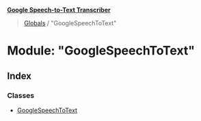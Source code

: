 **[Google Speech-to-Text Transcriber](../README.md)**

> [Globals](../README.md) / "GoogleSpeechToText"

# Module: "GoogleSpeechToText"

## Index

### Classes

* [GoogleSpeechToText](../classes/_googlespeechtotext_.googlespeechtotext.md)
